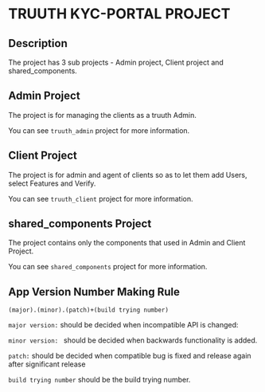 # TRUUTH KYC-PORTAL PROJECT

## Description

The project has 3 sub projects - Admin project, Client project and shared_components.

## Admin Project

The project is for managing the clients as a truuth Admin.

You can see `truuth_admin` project for more information.

## Client Project
The project is for admin and agent of clients so as to let them add Users, select Features and Verify.

You can see `truuth_client` project for more information.

## shared_components Project
The project contains only the components that used in Admin and Client Project.

You can see `shared_components` project for more information.

## App Version Number Making Rule
```
(major).(minor).(patch)+(build trying number)
```
``
major version:
``
 should be decided when incompatible API is changed: 

``
minor version: 
``
 should be decided when backwards functionality is added. 

``
patch:
``
 should be decided when compatible bug is fixed and release again after significant release

 ``
 build trying number
 ``
  should be the build trying number.

